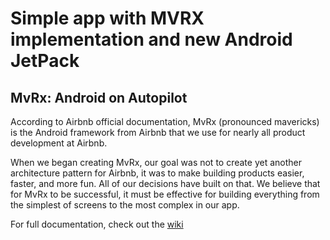 # Simple app with MVRX implementation and new Android JetPack #

## MvRx: Android on Autopilot ##

According to Airbnb official documentation, MvRx (pronounced mavericks) is the Android framework from Airbnb that we use for nearly all product development at Airbnb.

When we began creating MvRx, our goal was not to create yet another architecture pattern for Airbnb, it was to make building products easier, faster, and more fun. All of our decisions have built on that. We believe that for MvRx to be successful, it must be effective for building everything from the simplest of screens to the most complex in our app.

For full documentation, check out the [wiki](https://github.com/airbnb/MvRx/wiki)